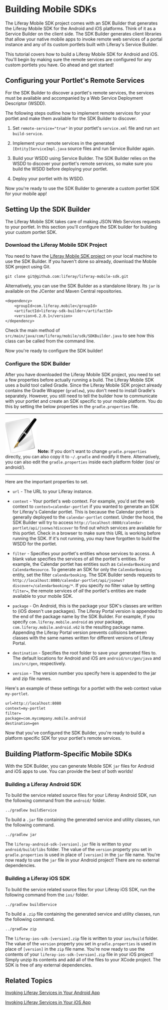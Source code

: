 # Building Mobile SDKs 

The Liferay Mobile SDK project comes with an SDK Builder that generates the 
Liferay Mobile SDK for the Android and iOS platforms. Think of it as a Service
Builder on the client side. The SDK Builder generates client libraries that 
allow your native mobile apps to invoke remote web services of a portal instance 
and any of its custom portlets built with Liferay's Service Builder. 

This tutorial covers how to build a Liferay Mobile SDK for Android and iOS. 
You'll begin by making sure the remote services are configured for any custom 
portlets you have. Go ahead and get started! 

<!-- Add links to Service Builder tutorials once they exist. -Nick -->

## Configuring your Portlet's Remote Services 

For the SDK Builder to discover a portlet's remote services, the services must 
be available and accompanied by a Web Service Deployment Descriptor (WSDD). 

<!--
If you're in the process of developing the portlet, see [Generating Your Service
Layer](http://www.liferay.com/documentation/liferay-portal/6.2/development/-/ai/generating-your-service-layer-liferay-portal-6-2-dev-guide-04-en)
for in-depth instructions on implementing remote services.
-->

The following steps outline how to implement remote services for your portlet 
and make them available for the SDK Builder to discover. 

1. Set `remote-service="true"` in your portlet's `service.xml` file and run 
   `ant build-service`.

2. Implement your remote services in the generated `[Entity]ServiceImpl.java` 
   source files and run Service Builder again. 

3. Build your WSDD using Service Builder. The SDK Builder relies on the WSDD 
   to discover your portlet's remote services, so make sure you build the WSDD 
   before deploying your portlet. 

4. Deploy your portlet with its WSDD.

Now you're ready to use the SDK Builder to generate a custom portlet SDK for 
your mobile app! 

## Setting Up the SDK Builder  

The Liferay Mobile SDK takes care of making JSON Web Services 
requests to your portlet. In this section you'll configure the SDK builder for 
building your custom portlet SDK. 

### Download the Liferay Mobile SDK Project 

You need to have the [Liferay Mobile SDK project](https://github.com/liferay/liferay-mobile-sdk) on your local machine to use 
the SDK Builder. If you haven't done so already, download the Mobile SDK project 
using Git.

	git clone git@github.com:liferay/liferay-mobile-sdk.git

Alternatively, you can use the SDK Builder as a standalone library. Its `jar` is 
available on the JCenter and Maven Central repositories. 

	<dependency>
		<groupId>com.liferay.mobile</groupId>
		<artifactId>liferay-sdk-builder</artifactId>
		<version>6.2.0.1</version>
	</dependency>

Check the main method of `src/main/java/com/liferay/mobile/sdk/SDKBuilder.java` 
to see how this class can be called from the command line. 

Now you're ready to configure the SDK builder! 

### Configure the SDK Builder 

After you have downloaded the Liferay Mobile SDK project, you need to set a few 
properties before actually running a build. The Liferay Mobile SDK uses a build 
tool called Gradle. Since the Liferay Mobile SDK project already contains the 
Gradle Wrapper (`gradlew`), you don't need to install Gradle's separately. 
However, you still need to tell the builder how to communicate with your portlet 
and create an SDK specific to your mobile platform. You do this by setting the 
below properties in the `gradle.properties` file.

---

 ![Note](../../images/tip-pen-paper.png) **Note:** If you don't want to change 
  `gradle.properties` directly, you can also copy it to `~/.gradle` and modify 
  it there. Alternatively, you can also edit the `gradle.properties` inside each 
  platform folder (ios/ or android/).

---

Here are the important properties to set.

* `url` - The URL to your Liferay instance.

* `context` - Your portlet's web context. For example, you'd set the web 
context to `context=calendar-portlet` if you wanted to generate an SDK for 
Liferay's Calendar portlet. This is because the Calendar portlet is 
generally deployed to the `calendar-portlet` context. Under the hood, the 
SDK Builder will try to access 
`http://localhost:8080/calendar-portlet/api/jsonws?discover` to find
out which services are available for this portlet. Check in a browser to 
make sure this URL is working before running the SDK. If it's not running, 
you may have forgotten to build the WSDD for the portlet. 

* `filter` - Specifies your portlet's entities whose services to access. A
blank value specifies the services of all the portlet's entities. For 
example, the Calendar portlet has entities such as `CalendarBooking` and
`CalendarResource`. To generate an SDK for only the `CalendarBooking`
entity, set the filter `calendarbooking`. The SDK Builder sends requests to 
`http://localhost:8080/calendar-portlet/api/jsonws?discover=/calendarbooking/*`.
If you specify no filter value by setting `filter=`, the remote services of 
*all* the portlet's entities are made available to your mobile SDK. 

* `package` - On Android, this is the package your SDK's classes are written 
to (iOS doesn't use packages). The Liferay Portal version is appended to the 
end of the package name by the SDK Builder. For example, if you specify 
`com.liferay.mobile.android` as your package, 
`com.liferay.mobile.android.v62` is the resulting package name. Appending 
the Liferay Portal version prevents collisions between classes with the same 
names written for different versions of Liferay Portal. 

* `destination` - Specifies the root folder to save your generated files to.
The default locations for Android and iOS are `android/src/gen/java` and
`ios/src/gen`, respectively. 
	
* `version` - The version number you specify here is appended to the jar and 
zip file names. 

Here's an example of these settings for a portlet with the web context value 
`my-portlet`. 

    url=http://localhost:8080
    context=my-portlet
    filter=
    package=com.mycompany.mobile.android
    destination=gen

Now that you've configured the SDK Builder, you're ready to build a platform
specific SDK for your portlet's remote services. 

## Building Platform-Specific Mobile SDKs

With the SDK Builder, you can generate Mobile SDK `jar` files for Android and
iOS apps to use. You can provide the best of both worlds!  

### Building a Liferay Android SDK 

To build the service related source files for your Liferay Android SDK, run the
following command from the `android/` folder. 

    ../gradlew buildService

To build a `.jar` file containing the generated service and utility classes, run
the following command. 

    ../gradlew jar

The `liferay-android-sdk-[version].jar` file is written to your 
`android/build/libs` folder. The value of the `version` property you set in 
`gradle.properties` is used in place of `[version]` in the `jar` file name. 
You're now ready to use the `jar` file in your Android project! There are no 
external dependencies.

### Building a Liferay iOS SDK 

To build the service related source files for your Liferay iOS SDK, run the
following command from the `ios/` folder. 

	../gradlew buildService

To build a `.zip` file containing the generated service and utility classes, run
the following command.

    ../gradlew zip

The `liferay-ios-sdk-[version].zip` file is written to your `ios/build` folder. 
The value of the `version` property you set in `gradle.properties` is used in 
place of `[version]` in the `zip` file name. You're now ready to use the 
contents of your `liferay-ios-sdk-[version].zip` file in your iOS project! 
Simply unzip its contents and add all of the files to your XCode project. The 
SDK is free of any external dependencies.

## Related Topics

[Invoking Liferay Services in Your Android App](https://www-ldn.liferay.com/develop/tutorials/-/knowledge_base/invoking-liferay-services-android-lp-6-2-develop-tutorial)

[Invoking Liferay Services in Your iOS App](https://www-ldn.liferay.com/develop/tutorials/-/knowledge_base/invoking-liferay-services-ios-lp-6-2-develop-tutorial)
